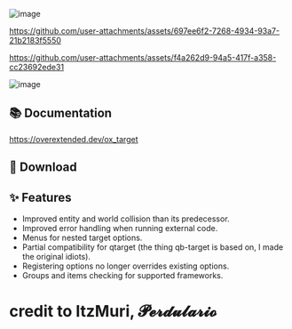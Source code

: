 ![image](https://github.com/user-attachments/assets/5f033282-cddf-48eb-848a-017da9cc6bbf)



https://github.com/user-attachments/assets/697ee6f2-7268-4934-93a7-21b2183f5550



https://github.com/user-attachments/assets/f4a262d9-94a5-417f-a358-cc23692ede31

![image](https://github.com/user-attachments/assets/c2d0ba26-8a10-461b-8887-257abcd4048e)


## 📚 Documentation

https://overextended.dev/ox_target

## 💾 Download


## ✨ Features

- Improved entity and world collision than its predecessor.
- Improved error handling when running external code.
- Menus for nested target options.
- Partial compatibility for qtarget (the thing qb-target is based on, I made the original idiots).
- Registering options no longer overrides existing options.
- Groups and items checking for supported frameworks.

# credit to ItzMuri, 𝓟𝓮𝓻𝓭𝓾𝓵𝓪𝓻𝓲𝓸

